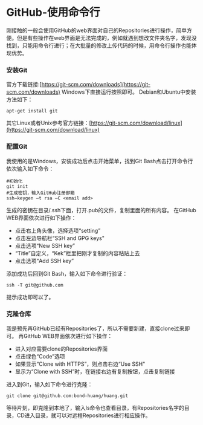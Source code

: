 # GitHub-使用命令行
刚接触的一般会使用GitHub的web界面对自己的Repositories进行操作，简单方便。但是有些操作在web界面是无法完成的，例如就遇到想改文件夹名字，发现没找到，只能用命令行进行；在大批量的修改上传代码的时候，用命令行操作也能体现优势。
### 安装Git
官方下载链接:[https://git-scm.com/downloads](https://git-scm.com/downloads)
Windows下直接运行按照即可。
Debian和Ubuntu中安装方法如下：
```shell
apt-get install git
```
其它Linux或者Unix参考官方链接：[https://git-scm.com/download/linux](https://git-scm.com/download/linux)
### 配置Git
我使用的是Windows，安装成功后点击开始菜单，找到Git Bash点击打开命令行
依次输入如下命令：
```shell
#初始化
git init
#生成密钥，输入GitHub注册邮箱
ssh–keygen –t rsa –C <email add>
```
生成的密钥在目录<User directory>/.ssh下面，打开.pub的文件，复制里面的所有内容。
在GitHub WEB界面依次进行如下操作：
- 点击右上角头像，选择选项“setting”
- 点击左边导航栏“SSH and GPG keys"
- 点击选项“New SSH key”
- “Title”自定义，“Kek”栏里把刚才复制的内容粘贴上去
- 点击选项“Add SSH key”

添加成功后回到Git Bash，输入如下命令进行验证：
```shell
ssh -T git@github.com
```
提示成功即可以了。
### 克隆仓库
我是预先再GitHub已经有Repositories了，所以不需要新建，直接clone过来即可。
再GitHub WEB界面依次进行如下操作：
- 进入对应需要clone的Repositories界面
- 点击绿色“Code”选项
- 如果显示“Clone with HTTPS”，则点击右边“Use SSH"
- 显示为“Clone with SSH”时，在链接右边有复制按钮，点击复制链接

进入到Git，输入如下命令进行克隆：
```shell
git clone git@github.com:bond-huang/huang.git
```
等待片刻，即克隆到本地了，输入ls命令也查看目录，有Repositories名字的目录，CD进入目录，就可以对远程Repositories进行相应操作。
